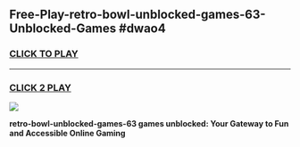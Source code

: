 
## Free-Play-retro-bowl-unblocked-games-63-Unblocked-Games #dwao4
<h3>
<a href="https://news.freeplayer.one?title=retro-bowl-unblocked-games-63&ref=8M">CLICK TO PLAY</a></h3>
<hr>

<h3>
<a href="https://news.freeplayer.one?title=retro-bowl-unblocked-games-63&ref=8M">CLICK 2 PLAY</a>
  
</h3>

<a href="https://news.freeplayer.one?title=retro-bowl-unblocked-games-63&ref=8M"><img src="https://clearcache.store/games.png"></a>


**retro-bowl-unblocked-games-63 games unblocked: Your Gateway to Fun and Accessible Online Gaming**
